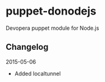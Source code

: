 puppet-donodejs
===============

Devopera puppet module for Node.js

Changelog
---------

2015-05-06

* Added localtunnel
